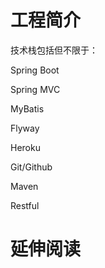 # 工程简介

技术栈包括但不限于：

Spring Boot

Spring MVC

MyBatis

Flyway

Heroku

Git/Github

Maven

Restful

# 延伸阅读

